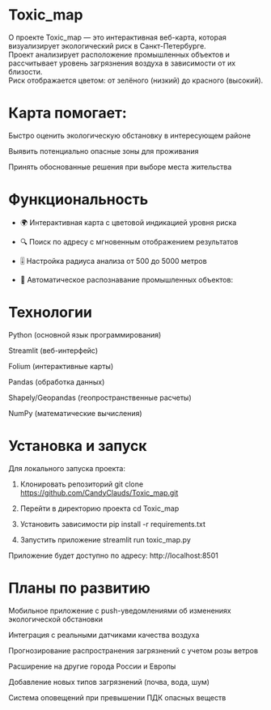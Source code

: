 # Toxic_map
О проекте
Toxic_map — это интерактивная веб-карта, которая визуализирует экологический риск в Санкт-Петербурге.  
Проект анализирует расположение промышленных объектов и рассчитывает уровень загрязнения воздуха в зависимости от их близости.  
Риск отображается цветом: от зелёного (низкий) до красного (высокий).

# Карта помогает:

Быстро оценить экологическую обстановку в интересующем районе

Выявить потенциально опасные зоны для проживания

Принять обоснованные решения при выборе места жительства

# Функциональность

- 🌍 Интерактивная карта с цветовой индикацией уровня риска

- 🔍 Поиск по адресу с мгновенным отображением результатов

- 🎚️ Настройка радиуса анализа от 500 до 5000 метров

- 📍 Автоматическое распознавание промышленных объектов:

# Технологии

Python (основной язык программирования)

Streamlit (веб-интерфейс)

Folium (интерактивные карты)

Pandas (обработка данных)

Shapely/Geopandas (геопространственные расчеты)

NumPy (математические вычисления)

# Установка и запуск
Для локального запуска проекта:

1. Клонировать репозиторий
git clone https://github.com/CandyClauds/Toxic_map.git

2. Перейти в директорию проекта
cd Toxic_map

3. Установить зависимости
pip install -r requirements.txt

5. Запустить приложение
streamlit run toxic_map.py

Приложение будет доступно по адресу: http://localhost:8501

# Планы по развитию

Мобильное приложение с push-уведомлениями об изменениях экологической обстановки

Интеграция с реальными датчиками качества воздуха

Прогнозирование распространения загрязнений с учетом розы ветров

Расширение на другие города России и Европы

Добавление новых типов загрязнений (почва, вода, шум)

Система оповещений при превышении ПДК опасных веществ
